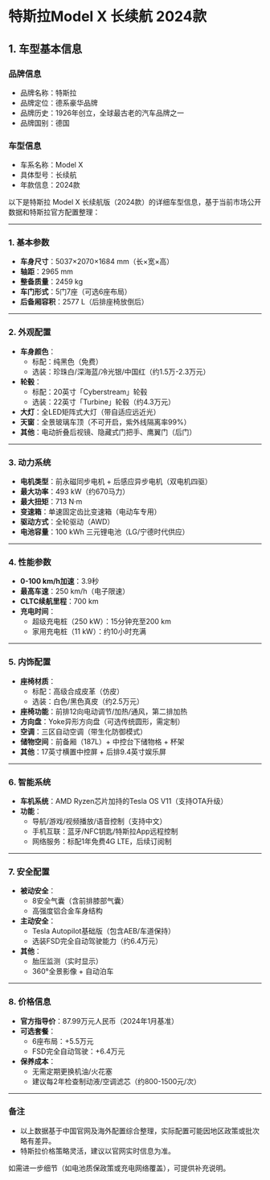 
# 特斯拉Model X 长续航 2024款
## 1. 车型基本信息
### 品牌信息
- 品牌名称：特斯拉
- 品牌定位：德系豪华品牌
- 品牌历史：1926年创立，全球最古老的汽车品牌之一
- 品牌国别：德国

### 车型信息
- 车系名称：Model X
- 具体型号：长续航
- 年款信息：2024款

以下是特斯拉 Model X 长续航版（2024款）的详细车型信息，基于当前市场公开数据和特斯拉官方配置整理：

---

### **1. 基本参数**  
- **车身尺寸**：5037×2070×1684 mm（长×宽×高）  
- **轴距**：2965 mm  
- **整备质量**：2459 kg  
- **车门形式**：5门7座（可选6座布局）  
- **后备厢容积**：2577 L（后排座椅放倒后）  

---

### **2. 外观配置**  
- **车身颜色**：  
  - 标配：纯黑色（免费）  
  - 选装：珍珠白/深海蓝/冷光银/中国红（约1.5万-2.3万元）  
- **轮毂**：  
  - 标配：20英寸「Cyberstream」轮毂  
  - 选装：22英寸「Turbine」轮毂（约4.3万元）  
- **大灯**：全LED矩阵式大灯（带自适应远近光）  
- **天窗**：全景玻璃车顶（不可开启，紫外线隔离率99%）  
- **其他**：电动折叠后视镜、隐藏式门把手、鹰翼门（后门）  

---

### **3. 动力系统**  
- **电机类型**：前永磁同步电机 + 后感应异步电机（双电机四驱）  
- **最大功率**：493 kW（约670马力）  
- **最大扭矩**：713 N·m  
- **变速箱**：单速固定齿比变速箱（电动车专用）  
- **驱动方式**：全轮驱动（AWD）  
- **电池容量**：100 kWh 三元锂电池（LG/宁德时代供应）  

---

### **4. 性能参数**  
- **0-100 km/h加速**：3.9秒  
- **最高车速**：250 km/h（电子限速）  
- **CLTC续航里程**：700 km  
- **充电时间**：  
  - 超级充电桩（250 kW）：15分钟充至200 km  
  - 家用充电桩（11 kW）：约10小时充满  

---

### **5. 内饰配置**  
- **座椅材质**：  
  - 标配：高级合成皮革（仿皮）  
  - 选装：白色/黑色真皮（约2.5万元）  
- **座椅功能**：前排12向电动调节/加热/通风，第二排加热  
- **方向盘**：Yoke异形方向盘（可选传统圆形，需定制）  
- **空调**：三区自动空调（带生化防御模式）  
- **储物空间**：前备厢（187L）+ 中控台下储物格 + 杯架  
- **其他**：17英寸横置中控屏 + 后排9.4英寸娱乐屏  

---

### **6. 智能系统**  
- **车机系统**：AMD Ryzen芯片加持的Tesla OS V11（支持OTA升级）  
- **功能**：  
  - 导航/游戏/视频播放/语音控制（支持中文）  
  - 手机互联：蓝牙/NFC钥匙/特斯拉App远程控制  
  - 网络服务：标配1年免费4G LTE，后续订阅制  

---

### **7. 安全配置**  
- **被动安全**：  
  - 8安全气囊（含前排膝部气囊）  
  - 高强度铝合金车身结构  
- **主动安全**：  
  - Tesla Autopilot基础版（包含AEB/车道保持）  
  - 选装FSD完全自动驾驶能力（约6.4万元）  
- **其他**：  
  - 胎压监测（实时显示）  
  - 360°全景影像 + 自动泊车  

---

### **8. 价格信息**  
- **官方指导价**：87.99万元人民币（2024年1月基准）  
- **可选套餐**：  
  - 6座布局：+5.5万元  
  - FSD完全自动驾驶：+6.4万元  
- **保养成本**：  
  - 无需定期更换机油/火花塞  
  - 建议每2年检查制动液/空调滤芯（约800-1500元/次）  

---

### **备注**  
- 以上数据基于中国官网及海外配置综合整理，实际配置可能因地区政策或批次略有差异。  
- 特斯拉价格策略灵活，建议以官网实时信息为准。  

如需进一步细节（如电池质保政策或充电网络覆盖），可提供补充说明。

